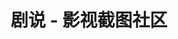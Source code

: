 ---
description: 献给电视剧控来八卦。
layout: post
results:
- primaryGenreName: Social Networking
  version: '1.10'
  trackViewUrl: https://itunes.apple.com/cn/app/ju-shuo-ying-shi-jie-tu-she-qu/id708170724?mt=8&uo=4
  artworkUrl100: http://a40.phobos.apple.com/us/r30/Purple/v4/f7/1f/cb/f71fcbc0-7c2e-4bb0-77e8-1ca50931c966/mzl.weiegpji.png
  artworkUrl60: http://a528.phobos.apple.com/us/r30/Purple6/v4/d9/d1/14/d9d1142f-a892-f95d-4d5e-9ef6d9f108e1/Icon.png
  sellerName: SHANGHAI SIPAKE INFORMATION TECHNOLOGY CO., LTD.
  supportedDevices:
  - iPadThirdGen4G
  - iPodTouchourthGen
  - iPhone-3GS
  - iPodTouchFifthGen
  - iPadMini4G
  - iPadThirdGen
  - iPodTouchThirdGen
  - iPhone4
  - iPhone5
  - iPhone5s
  - iPad23G
  - iPadFourthGen4G
  - iPad3G
  - iPadFourthGen
  - iPhone4S
  - iPadMini
  - iPadWifi
  - iPhone5c
  - iPad2Wifi
  genres:
  - 社交
  - 娱乐
  trackName: 剧说 - 影视截图社区
  description: '剧说 - 影视截图社区


    看剧截图是个好习惯！看到搞笑台词、看到演员的“内涵”表情、看到字幕组神翻译、看到影视剧里的帅哥美女、看到美哭了的景色，当然要截个图和小伙伴分享啦！


    【影视截图】

    各种笑成菊花的截图，可以分享截图，和大家一起来吐槽～


    【讨论吧】

    无论你是喜欢韩剧还是美剧，无论你喜欢哪部热门剧，无论你粉哪个明星，都能找到自己的组织，来讨论吧畅所欲言吧～


    【电视剧资源】

    英美剧、韩剧、港剧、大陆剧、泰剧等一网打尽。要看剧、截图、吐槽一条龙服务？臣妾也做得到！'
  price: 0
  trackId: 708170724
  releaseDate: '2013-09-24T02:39:51Z'
  screenshotUrls:
  - http://a1.mzstatic.com/us/r30/Purple/v4/a2/2b/7e/a22b7e25-2e6e-14b0-e93a-a927da8e02bb/screen1136x1136.jpeg
  - http://a2.mzstatic.com/us/r30/Purple6/v4/f7/0e/88/f70e88d7-5796-0ad1-1d47-8fe9df49dbda/screen1136x1136.jpeg
  - http://a4.mzstatic.com/us/r30/Purple4/v4/47/f5/d5/47f5d5d6-a8c4-1d2f-77c6-684683487316/screen1136x1136.jpeg
  artistViewUrl: https://itunes.apple.com/cn/artist/huohua/id583228533?uo=4
  primaryGenreId: 6005
  userRatingCount: 12
  kind: software
  fileSizeBytes: '6010503'
  bundleId: in.huohua.Mint
  releaseNotes: '1、增加海量精美电视剧截图

    2、解决bug

    3、优化app性能'
  trackContentRating: 12+
  artistName: Huohua
  trackCensoredName: 剧说 - 影视截图社区
  isGameCenterEnabled: false
  contentAdvisoryRating: 12+
  languageCodesISO2A:
  - ZH
  averageUserRating: 5
  features: &a []
  wrapperType: software
  artworkUrl512: http://a40.phobos.apple.com/us/r30/Purple/v4/f7/1f/cb/f71fcbc0-7c2e-4bb0-77e8-1ca50931c966/mzl.weiegpji.png
  formattedPrice: 免费
  artistId: 583228533
  genreIds:
  - '6005'
  - '6016'
  currency: CNY
  ipadScreenshotUrls: *a
category: 社交
tags: tag1
resultCount: 1
title: 剧说 - 影视截图社区

---